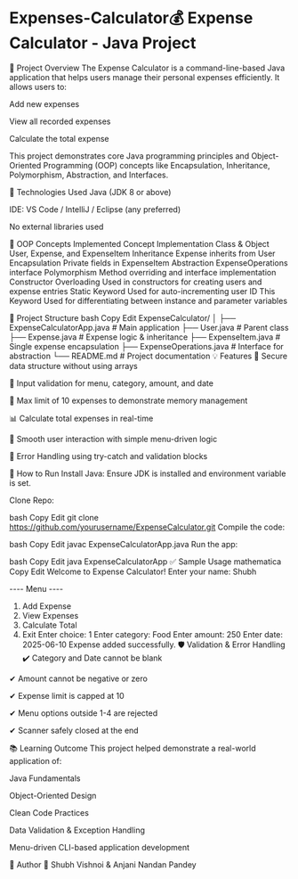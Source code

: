 # Expenses-Calculator💰 Expense Calculator - Java Project
📌 Project Overview
The Expense Calculator is a command-line-based Java application that helps users manage their personal expenses efficiently. It allows users to:

Add new expenses

View all recorded expenses

Calculate the total expense

This project demonstrates core Java programming principles and Object-Oriented Programming (OOP) concepts like Encapsulation, Inheritance, Polymorphism, Abstraction, and Interfaces.

🔧 Technologies Used
Java (JDK 8 or above)

IDE: VS Code / IntelliJ / Eclipse (any preferred)

No external libraries used

🧠 OOP Concepts Implemented
Concept	Implementation
Class & Object	User, Expense, and ExpenseItem
Inheritance	Expense inherits from User
Encapsulation	Private fields in ExpenseItem
Abstraction	ExpenseOperations interface
Polymorphism	Method overriding and interface implementation
Constructor Overloading	Used in constructors for creating users and expense entries
Static Keyword	Used for auto-incrementing user ID
This Keyword	Used for differentiating between instance and parameter variables

📂 Project Structure
bash
Copy
Edit
ExpenseCalculator/
│
├── ExpenseCalculatorApp.java      # Main application
├── User.java                      # Parent class
├── Expense.java                   # Expense logic & inheritance
├── ExpenseItem.java               # Single expense encapsulation
├── ExpenseOperations.java         # Interface for abstraction
└── README.md                      # Project documentation
💡 Features
🔐 Secure data structure without using arrays

🎯 Input validation for menu, category, amount, and date

📑 Max limit of 10 expenses to demonstrate memory management

📊 Calculate total expenses in real-time

🧵 Smooth user interaction with simple menu-driven logic

🚫 Error Handling using try-catch and validation blocks

📌 How to Run
Install Java: Ensure JDK is installed and environment variable is set.

Clone Repo:

bash
Copy
Edit
git clone https://github.com/yourusername/ExpenseCalculator.git
Compile the code:

bash
Copy
Edit
javac ExpenseCalculatorApp.java
Run the app:

bash
Copy
Edit
java ExpenseCalculatorApp
✅ Sample Usage
mathematica
Copy
Edit
Welcome to Expense Calculator!
Enter your name: Shubh

---- Menu ----
1. Add Expense
2. View Expenses
3. Calculate Total
4. Exit
Enter choice: 1
Enter category: Food
Enter amount: 250
Enter date: 2025-06-10
Expense added successfully.
🛡 Validation & Error Handling
✔ Category and Date cannot be blank

✔ Amount cannot be negative or zero

✔ Expense limit is capped at 10

✔ Menu options outside 1-4 are rejected

✔ Scanner safely closed at the end

📚 Learning Outcome
This project helped demonstrate a real-world application of:

Java Fundamentals

Object-Oriented Design

Clean Code Practices

Data Validation & Exception Handling

Menu-driven CLI-based application development

📌 Author
👤 Shubh Vishnoi & Anjani Nandan Pandey
